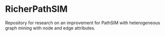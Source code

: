 RicherPathSIM
=============

Repository for research on an improvement for PathSIM with heterogeneous graph mining with node and edge attributes.